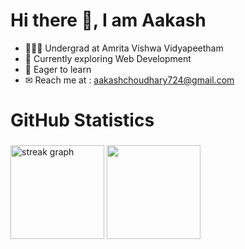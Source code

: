 <h1>Hi there 👋, I am Aakash</h1>
<ul>
  <li>👨🏻‍🎓 Undergrad at Amrita Vishwa Vidyapeetham
  <li>🔭 Currently exploring Web Development</li>
  <li>🎯 Eager to learn </li></li>
  <li>✉  Reach me at : <a href="mailto:aakashchoudhary724@gmail.com"> aakashchoudhary724@gmail.com</a></li>
</ul>

<h1 align="left">GitHub Statistics</h1>

###

<div align= "left">
  <img src="https://streak-stats.demolab.com?user=Aakashchoudhary24 &locale=en&mode=daily&theme=radical&hide_border=false&border_radius=5" height="150" alt="streak graph"  />  
  <img src="https://github-readme-stats.vercel.app/api/top-langs/?username=Aakashchoudhary24&theme=radical&border_radius=5" height="150"" >
</div>
